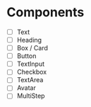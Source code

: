# Components

- [ ] Text
- [ ] Heading
- [ ] Box / Card
- [ ] Button
- [ ] TextInput
- [ ] Checkbox
- [ ] TextArea
- [ ] Avatar
- [ ] MultiStep